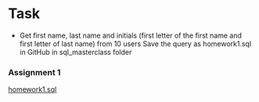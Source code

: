 # Task


* Get first name, last name and initials (first
letter of the first name and first letter of
last name) from 10 users
Save the query as homework1.sql in GitHub in
sql_masterclass folder

### Assignment 1

[homework1.sql](homework1.sql)